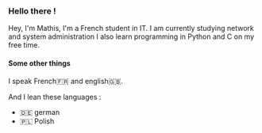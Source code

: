 ### Hello there !

Hey, I'm Mathis, I'm a French student in IT.
I am currently studying network and system administration
I also learn programming in Python and C on my free time.

#### Some other things

I speak French🇫🇷 and english🇬🇧.

And I lean these languages :
- 🇩🇪 german
- 🇵🇱 Polish
